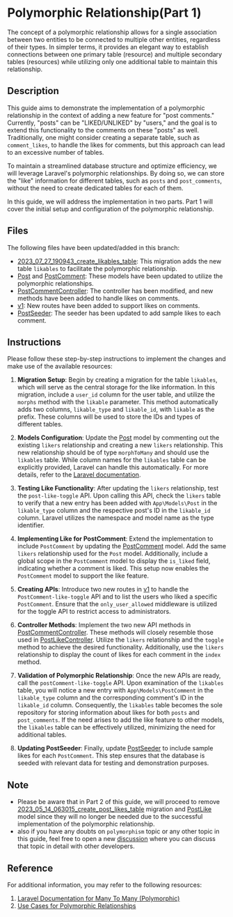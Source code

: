 # Polymorphic Relationship(Part 1)

The concept of a polymorphic relationship allows for a single association between two entities to be connected to multiple other entities, regardless of their types. In simpler terms, it provides an elegant way to establish connections between one primary table (resource) and multiple secondary tables (resources) while utilizing only one additional table to maintain this relationship.

## Description
This guide aims to demonstrate the implementation of a polymorphic relationship in the context of adding a new feature for "post comments." Currently, "posts" can be "LIKED/UNLIKED" by "users," and the goal is to extend this functionality to the comments on these "posts" as well. Traditionally, one might consider creating a separate table, such as `comment_likes`, to handle the likes for comments, but this approach can lead to an excessive number of tables.

To maintain a streamlined database structure and optimize efficiency, we will leverage Laravel's polymorphic relationships. By doing so, we can store the "like" information for different tables, such as `posts` and `post_comments`, without the need to create dedicated tables for each of them.

In this guide, we will address the implementation in two parts. Part 1 will cover the initial setup and configuration of the polymorphic relationship.

## Files

The following files have been updated/added in this branch:

- [2023_07_27_190943_create_likables_table](database/migrations/2023_07_27_190943_create_likables_table.php): This migration adds the new table `likables` to facilitate the polymorphic relationship.
- [Post](app/Models/Post.php) and [PostComment](app/Models/PostComment.php): These models have been updated to utilize the polymorphic relationships.
- [PostCommentController](app/Http/Controllers/Api/v1/PostCommentController.php): The controller has been modified, and new methods have been added to handle likes on comments.
- [v1](routes/api/v1.php): New routes have been added to support likes on comments.
- [PostSeeder](database/seeders/PostSeeder.php): The seeder has been updated to add sample likes to each comment.

## Instructions

Please follow these step-by-step instructions to implement the changes and make use of the available resources:

1. **Migration Setup**: Begin by creating a migration for the table `likables`, which will serve as the central storage for the like information. In this migration, include a `user_id` column for the user table, and utilize the `morphs` method with the `likable` parameter. This method automatically adds two columns, `likable_type` and `likable_id`, with `likable` as the prefix. These columns will be used to store the IDs and types of different tables.

2. **Models Configuration**: Update the [Post](app/Models/Post.php) model by commenting out the existing `likers` relationship and creating a new `likers` relationship. This new relationship should be of type `morphToMany` and should use the `likables` table. While column names for the `likables` table can be explicitly provided, Laravel can handle this automatically. For more details, refer to the [Laravel documentation](https://laravel.com/docs/10.x/eloquent-relationships#many-to-many-polymorphic-relations).

3. **Testing Like Functionality**: After updating the `likers` relationship, test the `post-like-toggle` API. Upon calling this API, check the `likers` table to verify that a new entry has been added with `App\Models\Post` in the `likable_type` column and the respective post's ID in the `likable_id` column. Laravel utilizes the namespace and model name as the type identifier.

4. **Implementing Like for PostComment**: Extend the implementation to include `PostComment` by updating the [PostComment](app/Models/PostComment.php) model. Add the same `likers` relationship used for the `Post` model. Additionally, include a global scope in the `PostComment` model to display the `is_liked` field, indicating whether a comment is liked. This setup now enables the `PostComment` model to support the like feature.

5. **Creating APIs**: Introduce two new routes in [v1](routes/api/v1.php) to handle the `PostComment-like-toggle` API and to list the users who liked a specific `PostComment`. Ensure that the `only_user_allowed` middleware is utilized for the toggle API to restrict access to administrators.

6. **Controller Methods**: Implement the two new API methods in [PostCommentController](app/Http/Controllers/Api/v1/PostCommentController.php). These methods will closely resemble those used in [PostLikeController](app/Http/Controllers/Api/v1/PostLikeController.php). Utilize the `likers` relationship and the `toggle` method to achieve the desired functionality. Additionally, use the `likers` relationship to display the count of likes for each comment in the `index` method.

7. **Validation of Polymorphic Relationship**: Once the new APIs are ready, call the `postComment-like-toggle` API. Upon examination of the `likables` table, you will notice a new entry with `App\Models\PostComment` in the `likable_type` column and the corresponding comment's ID in the `likable_id` column. Consequently, the `likables` table becomes the sole repository for storing information about likes for both `posts` and `post_comments`. If the need arises to add the like feature to other models, the `likables` table can be effectively utilized, minimizing the need for additional tables.

8. **Updating PostSeeder**: Finally, update [PostSeeder](database/seeders/PostSeeder.php) to include sample likes for each `PostComment`. This step ensures that the database is seeded with relevant data for testing and demonstration purposes.

## Note
- Please be aware that in Part 2 of this guide, we will proceed to remove [2023_05_14_063015_create_post_likes_table](database/migrations/2023_05_14_063015_create_post_likes_table.php) migration and [PostLike](app/Models/PostLike.php) model since they will no longer be needed due to the successful implementation of the polymorphic relationship.
- also if you have any doubts on `polymorphism` topic or any other topic in this guide, feel free to open a new [discussion](https://github.com/mazimez/laravel-hands-on/discussions) where you can discuss that topic in detail with other developers.

## Reference

For additional information, you may refer to the following resources:

1. [Laravel Documentation for Many To Many (Polymorphic)](https://laravel.com/docs/10.x/eloquent-relationships#many-to-many-polymorphic-relations)
2. [Use Cases for Polymorphic Relationships](https://blog.logrocket.com/polymorphic-relationships-laravel/)
